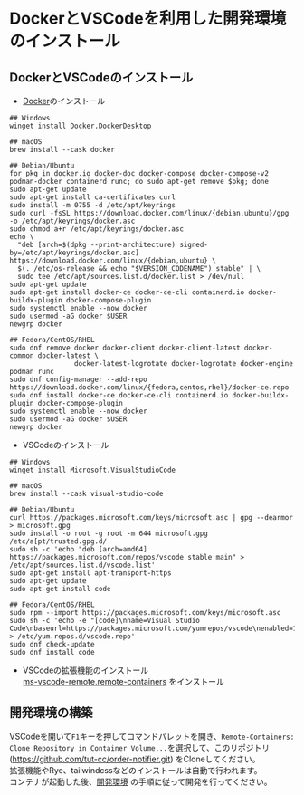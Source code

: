 # DockerとVSCodeを利用した開発環境のインストール

## DockerとVSCodeのインストール

- [Docker](https://docs.docker.com/get-docker/)のインストール

```
## Windows
winget install Docker.DockerDesktop

## macOS
brew install --cask docker

## Debian/Ubuntu
for pkg in docker.io docker-doc docker-compose docker-compose-v2 podman-docker containerd runc; do sudo apt-get remove $pkg; done
sudo apt-get update
sudo apt-get install ca-certificates curl
sudo install -m 0755 -d /etc/apt/keyrings
sudo curl -fsSL https://download.docker.com/linux/{debian,ubuntu}/gpg -o /etc/apt/keyrings/docker.asc
sudo chmod a+r /etc/apt/keyrings/docker.asc
echo \
  "deb [arch=$(dpkg --print-architecture) signed-by=/etc/apt/keyrings/docker.asc] https://download.docker.com/linux/{debian,ubuntu} \
  $(. /etc/os-release && echo "$VERSION_CODENAME") stable" | \
  sudo tee /etc/apt/sources.list.d/docker.list > /dev/null
sudo apt-get update
sudo apt-get install docker-ce docker-ce-cli containerd.io docker-buildx-plugin docker-compose-plugin
sudo systemctl enable --now docker
sudo usermod -aG docker $USER
newgrp docker

## Fedora/CentOS/RHEL
sudo dnf remove docker docker-client docker-client-latest docker-common docker-latest \
                docker-latest-logrotate docker-logrotate docker-engine podman runc
sudo dnf config-manager --add-repo https://download.docker.com/linux/{fedora,centos,rhel}/docker-ce.repo
sudo dnf install docker-ce docker-ce-cli containerd.io docker-buildx-plugin docker-compose-plugin
sudo systemctl enable --now docker
sudo usermod -aG docker $USER
newgrp docker
```

- VSCodeのインストール

```
## Windows
winget install Microsoft.VisualStudioCode

## macOS
brew install --cask visual-studio-code

## Debian/Ubuntu
curl https://packages.microsoft.com/keys/microsoft.asc | gpg --dearmor > microsoft.gpg
sudo install -o root -g root -m 644 microsoft.gpg /etc/a[pt/trusted.gpg.d/
sudo sh -c 'echo "deb [arch=amd64] https://packages.microsoft.com/repos/vscode stable main" > /etc/apt/sources.list.d/vscode.list'
sudo apt-get install apt-transport-https
sudo apt-get update
sudo apt-get install code

## Fedora/CentOS/RHEL
sudo rpm --import https://packages.microsoft.com/keys/microsoft.asc
sudo sh -c 'echo -e "[code]\nname=Visual Studio Code\nbaseurl=https://packages.microsoft.com/yumrepos/vscode\nenabled=1\ngpgcheck=1\ngpgkey=https://packages.microsoft.com/keys/microsoft.asc" > /etc/yum.repos.d/vscode.repo'
sudo dnf check-update
sudo dnf install code
```

- VSCodeの拡張機能のインストール  
[ms-vscode-remote.remote-containers](https://marketplace.visualstudio.com/items?itemName=ms-vscode-remote.remote-containers) をインストール

## 開発環境の構築
VSCodeを開いて`F1`キーを押してコマンドパレットを開き、`Remote-Containers: Clone Repository in Container Volume...`を選択して、このリポジトリ (https://github.com/tut-cc/order-notifier.git) をCloneしてください。  
拡張機能やRye、tailwindcssなどのインストールは自動で行われます。  
コンテナが起動した後、[開発環境](https://github.com/tut-cc/order-notifier?tab=readme-ov-file#%E9%96%8B%E7%99%BA%E7%92%B0%E5%A2%83) の手順に従って開発を行ってください。